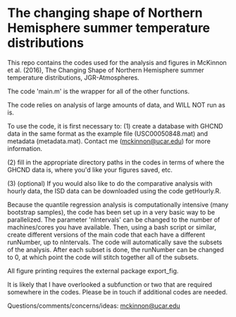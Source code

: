 # The changing shape of Northern Hemisphere summer temperature distributions

This repo contains the codes used for the analysis and figures in McKinnon et al. (2016), The Changing Shape of Northern Hemisphere summer temperature distributions, JGR-Atmospheres.

The code 'main.m' is the wrapper for all of the other functions.

The code relies on analysis of large amounts of data, and WILL NOT run as is.

To use the code, it is first necessary to:
(1) create a database with GHCND data in the same format as the example file (USC00050848.mat) and metadata (metadata.mat). Contact me (mckinnon@ucar.edu) for more information.

(2) fill in the appropriate directory paths in the codes in terms of where the GHCND data is, where you'd like your figures saved, etc.

(3) (optional) If you would also like to do the comparative analysis with hourly data, the ISD data can be downloaded using the code getHourly.R.

Because the quantile regression analysis is computationally intensive (many bootstrap samples), the code has been set up in a very basic way to be parallelized. The parameter 'nIntervals' can be changed to the number of machines/cores you have available. Then, using a bash script or similar, create different versions of the main code that each have a different runNumber, up to nIntervals. The code will automatically save the subsets of the analysis. After each subset is done, the runNumber can be changed to 0, at which point the code will stitch together all of the subsets.

All figure printing requires the external package export_fig. 

It is likely that I have overlooked a subfunction or two that are required somewhere in the codes. Please be in touch if additional codes are needed.

Questions/comments/concerns/ideas: mckinnon@ucar.edu
